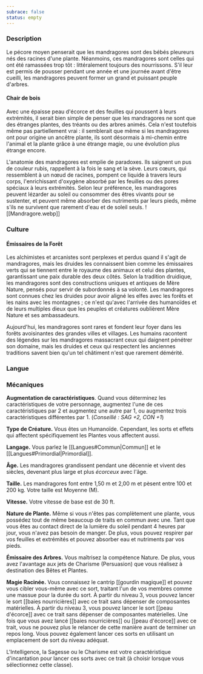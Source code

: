 ```yaml
---
subrace: false
status: empty
---
```


### Description

Le pécore moyen penserait que les mandragores sont des bébés pleureurs nés des racines d'une plante. Néanmoins, ces mandragores sont celles qui ont été ramassées trop tôt : littéralement toujours des nourrissons. S'il leur est permis de pousser pendant une année et une journée avant d'être cueilli, les mandragores peuvent former un grand et puissant peuple d'arbres.

#### Chair de bois

Avec une épaisse peau d'écorce et des feuilles qui poussent à leurs extrémités, il serait bien simple de penser que les mandragores ne sont que des étranges plantes, des tréants ou des arbres animés. Cela n'est toutefois même pas partiellement vrai : il semblerait que même si les mandragores ont pour origine un ancêtre plante, ils sont désormais à mi-chemin entre l'animal et la plante grâce à une étrange magie, ou une évolution plus étrange encore.

L'anatomie des mandragores est emplie de paradoxes. Ils saignent un pus de couleur rubis, rappellent à la fois le sang et la sève. Leurs cœurs, qui ressemblent à un nœud de racines, pompent ce liquide à travers leurs corps, l'enrichissant d'oxygène absorbé par les feuilles ou des pores spéciaux à leurs extrémités. Selon leur préférence, les mandragores peuvent lézarder au soleil ou consommer des êtres vivants pour se sustenter, et peuvent même absorber des nutriments par leurs pieds, même s'ils ne survivent que rarement d'eau et de soleil seuls.
![[Mandragore.webp]]

### Culture

#### Émissaires de la Forêt

Les alchimistes et arcanistes sont perplexes et perdus quand il s'agit de mandragores, mais les druides les connaissent bien comme les émissaires verts qui se tiennent entre le royaume des animaux et celui des plantes, garantissant une paix durable des deux côtés. Selon la tradition druidique, les mandragores sont des constructions uniques et antiques de Mère Nature, pensés pour servir de subordonnés à sa volonté. Les mandragores sont connues chez les druides pour avoir aligné les elfes avec les forêts et les nains avec les montagnes ; ce n'est qu'avec l'arrivée des humanoïdes et de leurs multiples dieux que les peuples et créatures oublièrent Mère Nature et ses ambassadeurs.

Aujourd'hui, les mandragores sont rares et fondent leur foyer dans les forêts avoisinantes des grandes villes et villages. Les humains racontent des légendes sur les mandragores massacrant ceux qui daignent pénétrer son domaine, mais les druides et ceux qui respectent les anciennes traditions savent bien qu'un tel châtiment n'est que rarement démérité.


### Langue

### Mécaniques

**Augmentation de caractéristiques**. Quand vous déterminez les caractéristiques de votre personnage, augmentez l'une de ces caractéristiques par 2 et augmentez une autre par 1, ou augmentez trois caractéristiques différentes par 1. (*Conseillé : SAG +2, CON +1*)

**Type de Créature.** Vous êtes un Humanoïde. Cependant, les sorts et effets qui affectent spécifiquement les Plantes vous affectent aussi.

**Langage.** Vous parlez le [[Langues#Commun|Commun]] et le [[Langues#Primordial|Primordial]].

**Âge.** Les mandragores grandissent pendant une décennie et vivent des siècles, devenant plus large et plus _écorceux_ avec l'âge.

**Taille.** Les mandragores font entre 1,50 m et 2,00 m et pèsent entre 100 et 200 kg. Votre taille est Moyenne (M).

**Vitesse.** Votre vitesse de base est de 30 ft.

**Nature de Plante.** Même si vous n'êtes pas complètement une plante, vous possédez tout de même beaucoup de traits en commun avec une. Tant que vous êtes au contact direct de la lumière du soleil pendant 4 heures par jour, vous n'avez pas besoin de manger. De plus, vous pouvez respirer par vos feuilles et extrémités et pouvez absorber eau et nutriments par vos pieds.

**Émissaire des Arbres.** Vous maîtrisez la compétence Nature. De plus, vous avez l'avantage aux jets de Charisme (Persuasion) que vous réalisez à destination des Bêtes et Plantes.

**Magie Racinée.** Vous connaissez le cantrip [[gourdin magique]] et pouvez vous cibler vous-même avec ce sort, traitant l'un de vos membres comme une massue pour la durée du sort. À partir du niveau 3, vous pouvez lancer le sort [[baies nourricières]] avec ce trait sans dépenser de composantes matérielles. À partir du niveau 3, vous pouvez lancer le sort [[peau d'écorce]] avec ce trait sans dépenser de composantes matérielles. Une fois que vous avez lancé [[baies nourricières]] ou [[peau d'écorce]] avec ce trait, vous ne pouvez plus le relancer de cette manière avant de terminer un repos long. Vous pouvez également lancer ces sorts en utilisant un emplacement de sort du niveau adéquat.

L'Intelligence, la Sagesse ou le Charisme est votre caractéristique d'incantation pour lancer ces sorts avec ce trait (à choisir lorsque vous sélectionnez cette classe).
